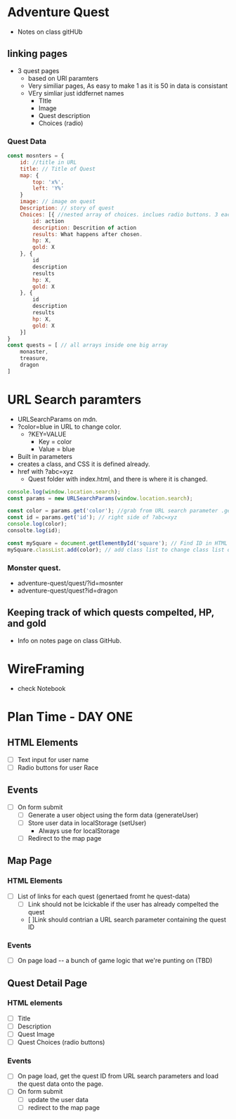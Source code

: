 # Adventure Quest
* Notes on class gitHUb
## linking pages
* 3 quest pages
    * based on URl paramters
    * Very similiar pages, As easy to make 1 as it is 50 in data is consistant
    * VEry simliar just iddfernet names
        * TItle
        * Image
        * Quest description
        * Choices (radio)
### Quest Data
``` javascript
const mosnters = {
    id: //title in URL
    title: // Title of Quest
    map: {
        top: 'x%',
        left: 'Y%'
    }
    image: // image on quest
    Description: // story of quest
    Choices: [{ //nested array of choices. inclues radio buttons. 3 each
        id: action
        description: Descrition of action
        results: What happens after chosen.
        hp: X,
        gold: X
    }, {
        id
        description
        results
        hp: X,
        gold: X
    }, {
        id
        description
        results
        hp: X,
        gold: X
    }]
}
const quests = [ // all arrays inside one big array
    monaster,
    treasure,
    dragon
]
```

# URL Search paramters
* URLSearchParams on mdn.
* ?color=blue in URL to change color.
    * ?KEY=VALUE
        * Key = color
        * Value = blue
* Built in parameters
* creates a class, and CSS it is defined already.
* href with ?abc=xyz
    * Quest folder with index.html, and there is where it is changed.
``` javascript
console.log(window.location.search); 
const params = new URLSearchParams(window.location.search);

const color = params.get('color'); //grab from URL search parameter .get is class selector. // RIght side of ?abc=xyz
const id = params.get('id'); // right side of ?abc=xyz
console.log(color);
consolte.log(id);

const mySquare = document.getElementById('square'); // Find ID in HTML to change
mySquare.classList.add(color); // add class list to change class list on HTML
```

### Monster quest.
* adventure-quest/quest/?id=mosnter
* adventure-quest/quest?id=dragon

## Keeping track of which quests compelted, HP, and gold
* Info on notes page on class GitHub.

# WireFraming
* check Notebook

# Plan Time - DAY ONE
## HTML Elements
- [ ] Text input for user name
- [ ] Radio buttons for user Race
## Events
- [ ] On form submit
    - [ ] Generate a user object using the form data (generateUser)
    - [ ] Store user data in localStorage (setUser)
        * Always use for localStorage
    - [ ] Redirect to the map page

## Map Page
### HTML Elements
- [ ] List of links for each quest (genertaed fromt he quest-data)
    - [ ] Link should not be lcickable if the user has already compelted the quest
    - [ ]Link should contrian a URL search parameter containing the quest ID

### Events
- [ ] On page load -- a bunch of game logic that we're punting on (TBD)

## Quest Detail Page
### HTML elements
- [ ] Title
- [ ] Description
- [ ] Quest Image
- [ ] Quest Choices (radio buttons)

### Events
- [ ] On page load, get the quest ID from URL search parameters and load the quest data onto the page.
- [ ] On form submit 
    - [ ] update the user data
    - [ ] redirect to the map page